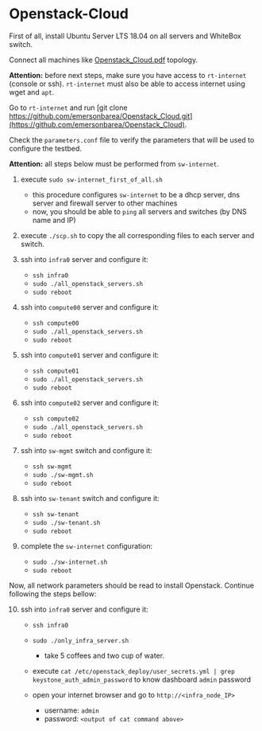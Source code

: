 # Openstack-Cloud

First of all, install Ubuntu Server LTS 18.04 on all servers and WhiteBox switch.

Connect all machines like [Openstack_Cloud.pdf](https://github.com/emersonbarea/Openstack_Cloud/blob/master/topology/Openstack_Cloud.pdf) topology.

**Attention:** before next steps, make sure you have access to ```rt-internet``` (console or ssh). ```rt-internet``` must also be able to access internet using wget and ```apt```.

Go to ```rt-internet``` and run [git clone https://github.com/emersonbarea/Openstack_Cloud.git](https://github.com/emersonbarea/Openstack_Cloud).

Check the ```parameters.conf``` file to verify the parameters that will be used to configure the testbed.

**Attention:** all steps below must be performed from ```sw-internet```.

1. execute ```sudo sw-internet_first_of_all.sh```
	- this procedure configures ```sw-internet``` to be a dhcp server, dns server and firewall server to other machines
	- now, you should be able to ```ping``` all servers and switches (by DNS name and IP)

2. execute ```./scp.sh``` to copy the all corresponding files to each server and switch.

3. ssh into ```infra0``` server and configure it:
	- ```ssh infra0```
	- ```sudo ./all_openstack_servers.sh```
	- ```sudo reboot```

4. ssh into ```compute00``` server and configure it:
	- ```ssh compute00```
	- ```sudo ./all_openstack_servers.sh```
	- ```sudo reboot```

5. ssh into ```compute01``` server and configure it:
	- ```ssh compute01```
	- ```sudo ./all_openstack_servers.sh```
	- ```sudo reboot```

6. ssh into ```compute02``` server and configure it:
	- ```ssh compute02```
	- ```sudo ./all_openstack_servers.sh```
	- ```sudo reboot```

7. ssh into ```sw-mgmt``` switch and configure it:
	- ```ssh sw-mgmt```
	- ```sudo ./sw-mgmt.sh```
	- ```sudo reboot```

8. ssh into ```sw-tenant``` switch and configure it:
	- ```ssh sw-tenant```
	- ```sudo ./sw-tenant.sh```
	- ```sudo reboot```

9. complete the ```sw-internet``` configuration:
	- ```sudo ./sw-internet.sh```
	- ```sudo reboot```

Now, all network parameters should be read to install Openstack. Continue following the steps bellow:

10. ssh into ```infra0``` server and configure it:
	- ```ssh infra0```
	- ```sudo ./only_infra_server.sh```
      
    	- take 5 coffees and two cup of water.

	- execute ```cat /etc/openstack_deploy/user_secrets.yml | grep keystone_auth_admin_password``` to know dashboard ```admin``` password
	- open your internet browser and go to ```http://<infra_node_IP>```

     	- username: ```admin```
    	- password: ```<output of cat command above>```